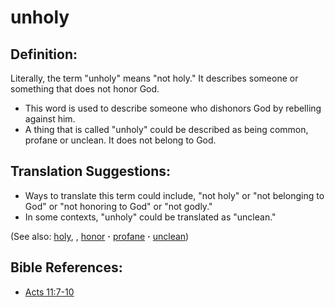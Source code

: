 # unholy #

## Definition: ##

Literally, the term "unholy" means "not holy." It describes someone or something that does not honor God.

* This word is used to describe someone who dishonors God by rebelling against him.
* A thing that is called "unholy" could be described as being common, profane or unclean. It does not belong to God.

## Translation Suggestions: ##

* Ways to translate this term could include, "not holy" or "not belonging to God" or "not honoring to God" or "not godly."
* In some contexts, "unholy" could be translated as "unclean."

(See also: [holy](../kt/holy.md), , [honor](../other/honor.md) **·** [profane](../other/profane.md) **·** [unclean](../kt/unclean.md))

## Bible References: ##

* [Acts 11:7-10](https://door43.org/en/bible/notes/act/11/07)


